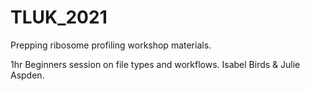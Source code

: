 # TLUK_2021

Prepping ribosome profiling workshop materials.

1hr Beginners session on file types and workflows. 
Isabel Birds & Julie Aspden.
